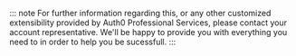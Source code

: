 ::: note
For further information regarding this, or any other customized extensibility provided by Auth0 Professional Services, please contact your account representative. We'll be happy to provide you with everything you need to in order to help you be sucessfull.
:::
